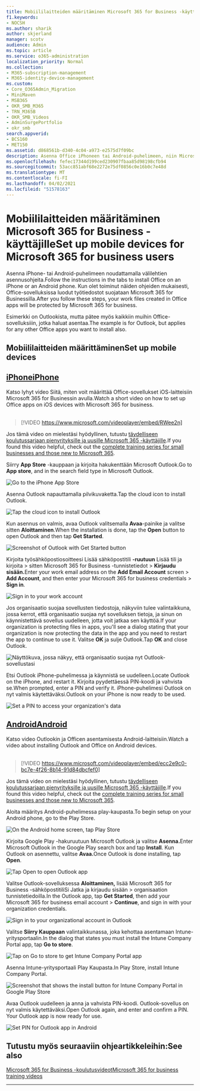```yaml
---
title: Mobiililaitteiden määritäminen Microsoft 365 for Business -käyttäjille
f1.keywords:
- NOCSH
ms.author: sharik
author: skjerland
manager: scotv
audience: Admin
ms.topic: article
ms.service: o365-administration
localization_priority: Normal
ms.collection:
- M365-subscription-management
- M365-identity-device-management
ms.custom:
- Core_O365Admin_Migration
- MiniMaven
- MSB365
- OKR_SMB_M365
- TRN_M365B
- OKR_SMB_Videos
- AdminSurgePortfolio
- okr_smb
search.appverid:
- BCS160
- MET150
ms.assetid: d868561b-d340-4c04-a973-e2575d7f09bc
description: Asenna Office iPhoneen tai Android-puhelimeen, niin Microsoft 365 for Business suojaa työtiedostot Office-sovelluksissa.
ms.openlocfilehash: fefec17344d199ced230907fbaa85d98198cfb94
ms.sourcegitcommit: 53acc851abf68e2272e75df0856c0e16b0c7e48d
ms.translationtype: MT
ms.contentlocale: fi-FI
ms.lasthandoff: 04/02/2021
ms.locfileid: "51578163"
---
```

# <a name="set-up-mobile-devices-for-microsoft-365-for-business-users"></a><span data-ttu-id="97079-103">Mobiililaitteiden määritäminen Microsoft 365 for Business -käyttäjille</span><span class="sxs-lookup"><span data-stu-id="97079-103">Set up mobile devices for Microsoft 365 for business users</span></span>

<span data-ttu-id="97079-104">Asenna iPhone- tai Android-puhelimeen noudattamalla välilehtien asennusohjeita.</span><span class="sxs-lookup"><span data-stu-id="97079-104">Follow the instructions in the tabs to install Office on an iPhone or an Android phone.</span></span> <span data-ttu-id="97079-105">Kun olet toiminut näiden ohjeiden mukaisesti, Office-sovelluksissa luodut työtiedostot suojataan Microsoft 365 for Businessilla.</span><span class="sxs-lookup"><span data-stu-id="97079-105">After you follow these steps, your work files created in Office apps will be protected by Microsoft 365 for business.</span></span>

<span data-ttu-id="97079-106">Esimerkki on Outlookista, mutta pätee myös kaikkiin muihin Office-sovelluksiiin, jotka haluat asentaa.</span><span class="sxs-lookup"><span data-stu-id="97079-106">The example is for Outlook, but applies for any other Office apps you want to install also.</span></span>
  
## <a name="set-up-mobile-devices"></a><span data-ttu-id="97079-107">Mobiililaitteiden määrittäminen</span><span class="sxs-lookup"><span data-stu-id="97079-107">Set up mobile devices</span></span>

## <a name="iphone"></a>[<span data-ttu-id="97079-108">iPhone</span><span class="sxs-lookup"><span data-stu-id="97079-108">iPhone</span></span>](#tab/iPhone)
  
<span data-ttu-id="97079-109">Katso lyhyt video Siitä, miten voit määrittää Office-sovellukset iOS-laitteisiin Microsoft 365 for Businessin avulla.</span><span class="sxs-lookup"><span data-stu-id="97079-109">Watch a short video on how to set up Office apps on iOS devices with Microsoft 365 for business.</span></span><br><br>

> [!VIDEO https://www.microsoft.com/videoplayer/embed/RWee2n] 

<span data-ttu-id="97079-110">Jos tämä video on mielestäsi hyödyllinen, tutustu [täydelliseen koulutussarjaan pienyrityksille ja uusille Microsoft 365 -käyttäjille](https://support.microsoft.com/office/6ab4bbcd-79cf-4000-a0bd-d42ce4d12816).</span><span class="sxs-lookup"><span data-stu-id="97079-110">If you found this video helpful, check out the [complete training series for small businesses and those new to Microsoft 365](https://support.microsoft.com/office/6ab4bbcd-79cf-4000-a0bd-d42ce4d12816).</span></span>

<span data-ttu-id="97079-111">Siirry **App Store** -kauppaan ja kirjoita hakukenttään Microsoft Outlook.</span><span class="sxs-lookup"><span data-stu-id="97079-111">Go to **App store**, and in the search field type in Microsoft Outlook.</span></span>
  
![Go to the iPhone App Store](../media/886913de-76e5-4883-8ed0-4eb3ec06188f.png)
  
<span data-ttu-id="97079-113">Asenna Outlook napauttamalla pilvikuvaketta.</span><span class="sxs-lookup"><span data-stu-id="97079-113">Tap the cloud icon to install Outlook.</span></span>
  
![Tap the cloud icon to install Outlook](../media/665e1620-948a-4ab8-b914-dca49530142c.png)
  
<span data-ttu-id="97079-115">Kun asennus on valmis, avaa Outlook valitsemalla **Avaa**-painike ja valitse sitten **Aloittaminen**.</span><span class="sxs-lookup"><span data-stu-id="97079-115">When the installation is done, tap the **Open** button to open Outlook and then tap **Get Started**.</span></span>
  
![Screenshot of Outlook with Get Started button](../media/005bedec-ae50-4d75-b3bb-e7cef9e2561c.png)
  
<span data-ttu-id="97079-117">Kirjoita työsähköpostiosoitteesi Lisää sähköpostitili **-ruutuun** Lisää tili ja kirjoita \> sitten Microsoft 365 for Business -tunnistetiedot \> **Kirjaudu sisään.**</span><span class="sxs-lookup"><span data-stu-id="97079-117">Enter your work email address on the **Add Email Account** screen \> **Add Account**, and then enter your Microsoft 365 for business credentials \> **Sign in**.</span></span>
  
![Sign in to your work account](../media/3cef1fb5-7bec-4d3d-8542-872b731ce19f.png)
  
<span data-ttu-id="97079-119">Jos organisaatio suojaa sovellusten tiedostoja, näkyviin tulee valintaikkuna, jossa kerrot, että organisaatio suojaa nyt sovelluksen tietoja, ja sinun on käynnistettävä sovellus uudelleen, jotta voit jatkaa sen käyttöä.</span><span class="sxs-lookup"><span data-stu-id="97079-119">If your organization is protecting files in apps, you'll see a dialog stating that your organization is now protecting the data in the app and you need to restart the app to continue to use it.</span></span> <span data-ttu-id="97079-120">Valitse **OK** ja sulje Outlook.</span><span class="sxs-lookup"><span data-stu-id="97079-120">Tap **OK** and close Outlook.</span></span> 
  
![Näyttökuva, jossa näkyy, että organisaatio suojaa nyt Outlook-sovellustasi](../media/fb4c1c84-b1e9-42e1-8070-c13dcf79fb09.png)
  
<span data-ttu-id="97079-122">Etsi Outlook iPhone-puhelimessa ja käynnistä se uudelleen.</span><span class="sxs-lookup"><span data-stu-id="97079-122">Locate Outlook on the iPhone, and restart it.</span></span> <span data-ttu-id="97079-123">Kirjoita pyydettäessä PIN-koodi ja vahvista se.</span><span class="sxs-lookup"><span data-stu-id="97079-123">When prompted, enter a PIN and verify it.</span></span> <span data-ttu-id="97079-124">iPhone-puhelimesi Outlook on nyt valmis käytettäväksi.</span><span class="sxs-lookup"><span data-stu-id="97079-124">Outlook on your iPhone is now ready to be used.</span></span>
  
![Set a PIN to access your organization's data](../media/64f2630b-3164-47a4-9dd6-ca0c29ed5fb3.png)
  
## <a name="android"></a>[<span data-ttu-id="97079-126">Android</span><span class="sxs-lookup"><span data-stu-id="97079-126">Android</span></span>](#tab/Android)
  
<span data-ttu-id="97079-127">Katso video Outlookin ja Officen asentamisesta Android-laitteisiin.</span><span class="sxs-lookup"><span data-stu-id="97079-127">Watch a video about installing Outlook and Office on Android devices.</span></span><br><br>

> [!VIDEO https://www.microsoft.com/videoplayer/embed/ecc2e9c0-bc7e-4f26-8b14-91d84dbcfef0] 

<span data-ttu-id="97079-128">Jos tämä video on mielestäsi hyödyllinen, tutustu [täydelliseen koulutussarjaan pienyrityksille ja uusille Microsoft 365 -käyttäjille](https://support.microsoft.com/office/6ab4bbcd-79cf-4000-a0bd-d42ce4d12816).</span><span class="sxs-lookup"><span data-stu-id="97079-128">If you found this video helpful, check out the [complete training series for small businesses and those new to Microsoft 365](https://support.microsoft.com/office/6ab4bbcd-79cf-4000-a0bd-d42ce4d12816).</span></span>

<span data-ttu-id="97079-129">Aloita määritys Android-puhelimessa play-kaupasta.</span><span class="sxs-lookup"><span data-stu-id="97079-129">To begin setup on your Android phone, go to the Play Store.</span></span>
  
![On the Android home screen, tap Play Store](../media/93df88e7-c778-40e1-b35e-868ca6e97f6c.png)
  
<span data-ttu-id="97079-131">Kirjoita Google Play -hakuruutuun Microsoft Outlook ja valitse **Asenna.**</span><span class="sxs-lookup"><span data-stu-id="97079-131">Enter Microsoft Outlook in the Google Play search box and tap **Install**.</span></span> <span data-ttu-id="97079-132">Kun Outlook on asennettu, valitse **Avaa.**</span><span class="sxs-lookup"><span data-stu-id="97079-132">Once Outlook is done installing, tap **Open**.</span></span>
  
![Tap Open to open Outlook app](../media/8b4c5937-8875-4b5a-a5b6-b8c6c9cd6240.png)
  
<span data-ttu-id="97079-134">Valitse Outlook-sovelluksessa **Aloittaminen,** lisää Microsoft 365 for Business -sähköpostitiliSi Jatka ja kirjaudu sisään \> organisaation tunnistetiedoilla.</span><span class="sxs-lookup"><span data-stu-id="97079-134">In the Outlook app, tap **Get Started**, then add your Microsoft 365 for business email account \> **Continue**, and sign in with your organization credentials.</span></span>
  
![Sign in to your organizational account in Outlook](../media/18f67c66-4bab-4b99-94bd-080839312e29.png)
  
<span data-ttu-id="97079-136">Valitse **Siirry Kauppaan** valintaikkunassa, joka kehottaa asentamaan Intune-yritysportaalin.</span><span class="sxs-lookup"><span data-stu-id="97079-136">In the dialog that states you must install the Intune Company Portal app, tap **Go to store**.</span></span>
  
![Tap on Go to store to get Intune Company Portal app](../media/a702d712-5622-45dd-a511-b1adaee63071.png)
  
<span data-ttu-id="97079-138">Asenna Intune-yritysportaali Play Kaupasta.</span><span class="sxs-lookup"><span data-stu-id="97079-138">In Play Store, install Intune Company Portal.</span></span>
  
![Screenshot that shows the install button for Intune Company Portal in Google Play Store](../media/5e0408f2-3f37-44dd-80ed-13ca2ac6df0c.png)
  
<span data-ttu-id="97079-p105">Avaa Outlook uudelleen ja anna ja vahvista PIN-koodi. Outlook-sovellus on nyt valmis käytettäväksi.</span><span class="sxs-lookup"><span data-stu-id="97079-p105">Open Outlook again, and enter and confirm a PIN. Your Outlook app is now ready for use.</span></span>
  
![Set  PIN for Outlook app in Android](../media/edb91afb-f1ed-451a-bc6b-8ccba664e055.png)

## <a name="see-also"></a><span data-ttu-id="97079-143">Tutustu myös seuraaviin ohjeartikkeleihin:</span><span class="sxs-lookup"><span data-stu-id="97079-143">See also</span></span>

[<span data-ttu-id="97079-144">Microsoft 365 for Business -koulutusvideot</span><span class="sxs-lookup"><span data-stu-id="97079-144">Microsoft 365 for business training videos</span></span>](https://support.microsoft.com/office/6ab4bbcd-79cf-4000-a0bd-d42ce4d12816)

---
